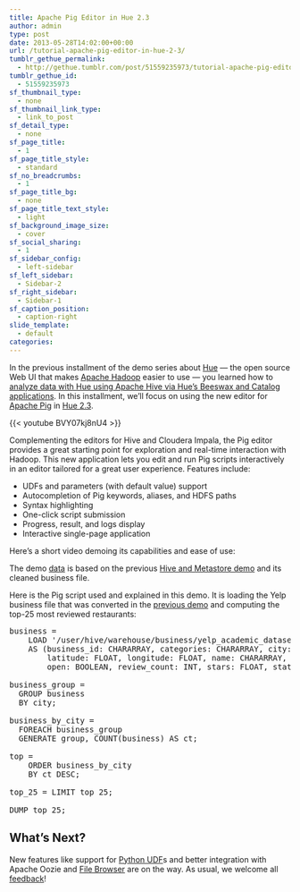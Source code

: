 ```yaml
---
title: Apache Pig Editor in Hue 2.3
author: admin
type: post
date: 2013-05-28T14:02:00+00:00
url: /tutorial-apache-pig-editor-in-hue-2-3/
tumblr_gethue_permalink:
  - http://gethue.tumblr.com/post/51559235973/tutorial-apache-pig-editor-in-hue-2-3
tumblr_gethue_id:
  - 51559235973
sf_thumbnail_type:
  - none
sf_thumbnail_link_type:
  - link_to_post
sf_detail_type:
  - none
sf_page_title:
  - 1
sf_page_title_style:
  - standard
sf_no_breadcrumbs:
  - 1
sf_page_title_bg:
  - none
sf_page_title_text_style:
  - light
sf_background_image_size:
  - cover
sf_social_sharing:
  - 1
sf_sidebar_config:
  - left-sidebar
sf_left_sidebar:
  - Sidebar-2
sf_right_sidebar:
  - Sidebar-1
sf_caption_position:
  - caption-right
slide_template:
  - default
categories:
---
```


In the previous installment of the demo series about [Hue][1] — the open source Web UI that makes [Apache Hadoop][2] easier to use — you learned how to [analyze data with Hue using Apache Hive via Hue’s Beeswax and Catalog applications][3]. In this installment, we’ll focus on using the new editor for [Apache Pig][4] in [Hue 2.3][5].

{{< youtube BVY07kj8nU4 >}}

Complementing the editors for Hive and Cloudera Impala, the Pig editor provides a great starting point for exploration and real-time interaction with Hadoop. This new application lets you edit and run Pig scripts interactively in an editor tailored for a great user experience. Features include:

- UDFs and parameters (with default value) support
- Autocompletion of Pig keywords, aliases, and HDFS paths
- Syntax highlighting
- One-click script submission
- Progress, result, and logs display
- Interactive single-page application

Here’s a short video demoing its capabilities and ease of use:

The demo [data][6] is based on the previous [Hive and Metastore demo][7] and its cleaned business file.

Here is the Pig script used and explained in this demo. It is loading the Yelp business file that was converted in the [previous demo][3] and computing the top-25 most reviewed restaurants:

<pre class="code">business =
	LOAD '/user/hive/warehouse/business/yelp_academic_dataset_business_clean.json'
	AS (business_id: CHARARRAY, categories: CHARARRAY, city: CHARARRAY, full_address: CHARARRAY,
    	latitude: FLOAT, longitude: FLOAT, name: CHARARRAY, neighborhoods: CHARARRAY,
    	open: BOOLEAN, review_count: INT, stars: FLOAT, state: CHARARRAY, type: CHARARRAY);

business_group =
  GROUP business
  BY city;

business_by_city =
  FOREACH business_group
  GENERATE group, COUNT(business) AS ct;

top =
	ORDER business_by_city
	BY ct DESC;

top_25 = LIMIT top 25;

DUMP top_25;</pre>

## What’s Next?

New features like support for [Python UDF][8]s and better integration with Apache Oozie and [File Browser][9] are on the way. As usual, we welcome all [feedback][10]!

[1]: http://cloudera.github.com/hue/
[2]: http://hadoop.apache.org/
[3]: http://blog.cloudera.com/blog/2013/04/demo-analyzing-data-with-hue-and-hive/
[4]: http://pig.apache.org/
[5]: http://cloudera.github.io/hue/docs-2.3.0/release-notes/release-notes-2.3.0.html
[6]: https://github.com/romainr/yelp-data-analysis#yelp-data-analysis-with-hue
[7]: http://blog.cloudera.com/2013/04/demo-analyzing-data-with-hue-and-hive/
[8]: https://issues.cloudera.org/browse/HUE-1136
[9]: http://blog.cloudera.com/2013/04/demo-hdfs-file-operations-made-easy-with-hue/
[10]: http://groups.google.com/a/cloudera.org/group/hue-user

